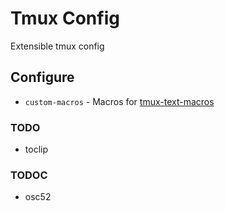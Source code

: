 # Tmux Config
Extensible tmux config

## Configure
* `custom-macros` - Macros for [tmux-text-macros](https://github.com/Neo-Oli/tmux-text-macros)

### TODO
* toclip

### TODOC
* osc52
